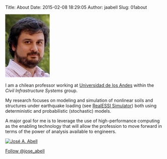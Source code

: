 Title: About 
Date: 2015-02-08 18:29:05
Author: jaabell
Slug: 01about

[![me][]][me]

I am a chilean professor working at [Universidad de los Andes][] within the
*Civil Infrastructure Systems* group. 

My research focuses on modeling and simulation of nonlinear soils and
structures under earthquake loading (see [RealESSI Simulator][]) both using
deterministic and probabilistic (stochastic) models. 

A major goal for me is to leverage the use of high-performance
computing as the enabling technology that will allow the profession to 
move forward in terms of the power of analysis available to engineers. 

<a title="José A. Abell" href="https://www.researchgate.net/profile/Jose_Abell/"><img src="https://www.researchgate.net/images/public/profile_share_badge.png" alt="José A. Abell" /></a>

<a href="https://twitter.com/jose_abell" 
	class="twitter-follow-button" 
	data-show-count="true" 
	data-size="large" 
	data-show-screen-name="true">
	Follow @jose_abell
</a>
<script>!function(d,s,id){var js,fjs=d.getElementsByTagName(s)[0],p=/^http:/.test(d.location)?'http':'https';if(!d.getElementById(id)){js=d.createElement(s);js.id=id;js.src=p+'://platform.twitter.com/widgets.js';fjs.parentNode.insertBefore(js,fjs);}}(document, 'script', 'twitter-wjs');
</script>



  [UC Davis]: http://cee.engr.ucdavis.edu/
  [CompGeoMech]: http://sokocalo.engr.ucdavis.edu/~jeremic/research/index.html
    "CompGeoMech"
  [Boris Jeremić]: http://sokocalo.engr.ucdavis.edu/~jeremic/
  [Becas Chile]: http://www.becaschile.cl
  [Universidad de los Andes]: http://ing.uandes.cl
  [School of Engineering and Applied Sciences]: http://ing.uandes.cl
  [RealESSI Simulator]: http://nrc-essi-simulator.info/
  [me]: /images/me.jpeg 